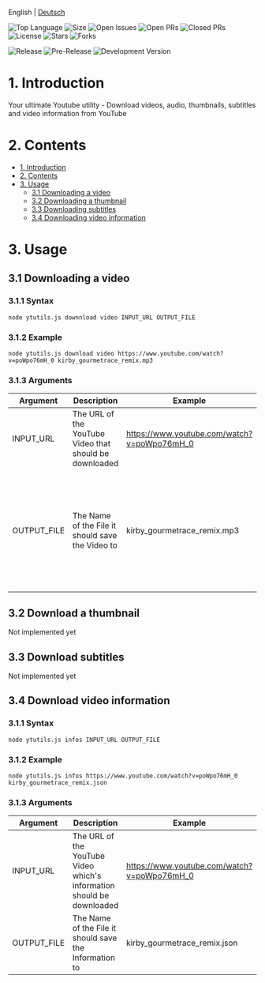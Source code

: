 English | [Deutsch](https://github.com/OfficialCRUGG/ytutils/blob/master/README.de.md)

![Top Language](https://img.shields.io/github/languages/top/OfficialCRUGG/ytutils.svg?style=flat-square)
![Size](https://img.shields.io/github/size/officialcrugg/ytutils/ytutils.js.svg?style=flat-square)
![Open Issues](https://img.shields.io/github/issues-raw/officialcrugg/ytutils.svg?style=flat-square)
![Open PRs](https://img.shields.io/github/issues-pr-raw/officialcrugg/ytutils.svg?style=flat-square)
![Closed PRs](https://img.shields.io/github/issues-pr-closed-raw/officialcrugg/ytutils.svg?color=red&style=flat-square)
![License](https://img.shields.io/github/license/OfficialCRUGG/ytutils.svg?color=blue&style=flat-square)
![Stars](https://img.shields.io/github/stars/officialcrugg/ytutils.svg?color=yellow&style=flat-square)
![Forks](https://img.shields.io/github/forks/officialcrugg/ytutils.svg?color=yellow&style=flat-square)

![Release](https://img.shields.io/github/release/officialcrugg/ytutils.svg?style=flat-square)
![Pre-Release](https://img.shields.io/github/release-pre/officialcrugg/ytutils.svg?label=pre-release&style=flat-square)
![Development Version](https://img.shields.io/github/package-json/v/officialcrugg/ytutils.svg?label=development-version&style=flat-square)

# 1. Introduction
Your ultimate Youtube utility - Download videos, audio, thumbnails, subtitles and video information from YouTube

# 2. Contents
* [1\. Introduction](#1-introduction)
* [2\. Contents](#2-contents)
* [3\. Usage](#3-usage)
  * [3.1 Downloading a video](#31-downloading-a-video)
  * [3.2 Downloading a thumbnail](#32-downloading-a-thumbnail)
  * [3.3 Downloading subtitles](#33-downloading-subtitles)
  * [3.4 Downloading video information](#34-downloading-video-information)

# 3. Usage
## 3.1 Downloading a video
### 3.1.1 Syntax
```
node ytutils.js downnload video INPUT_URL OUTPUT_FILE
```
### 3.1.2 Example
```
node ytutils.js download video https://www.youtube.com/watch?v=poWpo76mH_0 kirby_gourmetrace_remix.mp3
```
### 3.1.3 Arguments
| Argument    | Description                                            | Example                                     | Limitations                                                                                          |
|-------------|--------------------------------------------------------|---------------------------------------------|------------------------------------------------------------------------------------------------------|
| INPUT_URL   | The URL of the YouTube Video that should be downloaded | https://www.youtube.com/watch?v=poWpo76mH_0 | Has to be a YouTube Video URL                                                                        |
| OUTPUT_FILE | The Name of the File it should save the Video to       | kirby_gourmetrace_remix.mp3                 | Has to end with ".mp3" or ".mp4" which also decides if it downloads the video as audio only or video |
## 3.2 Download a thumbnail
Not implemented yet
## 3.3 Download subtitles
Not implemented yet
## 3.4 Download video information
### 3.1.1 Syntax
```
node ytutils.js infos INPUT_URL OUTPUT_FILE
```
### 3.1.2 Example
```
node ytutils.js infos https://www.youtube.com/watch?v=poWpo76mH_0 kirby_gourmetrace_remix.json
```
### 3.1.3 Arguments
| Argument    | Description                                            | Example                                     | Limitations                                                                                          |
|-------------|--------------------------------------------------------|---------------------------------------------|------------------------------------------------------------------------------------------------------|
| INPUT_URL   | The URL of the YouTube Video which's information should be downloaded | https://www.youtube.com/watch?v=poWpo76mH_0 | Has to be a YouTube Video URL                                                                        |
| OUTPUT_FILE | The Name of the File it should save the Information to       | kirby_gourmetrace_remix.json                 | Has to end with ".json" or ".text" |
